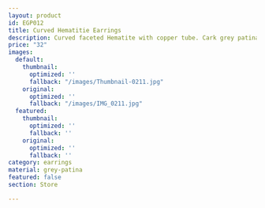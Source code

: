 ```yaml
---
layout: product
id: EGP012
title: Curved Hematitie Earrings
description: Curved faceted Hematite with copper tube. Cark grey patina hook.
price: "32"
images:
  default:
    thumbnail:
      optimized: ''
      fallback: "/images/Thumbnail-0211.jpg"
    original:
      optimized: ''
      fallback: "/images/IMG_0211.jpg"
  featured:
    thumbnail:
      optimized: ''
      fallback: ''
    original:
      optimized: ''
      fallback: ''
category: earrings
material: grey-patina
featured: false
section: Store

---
```

